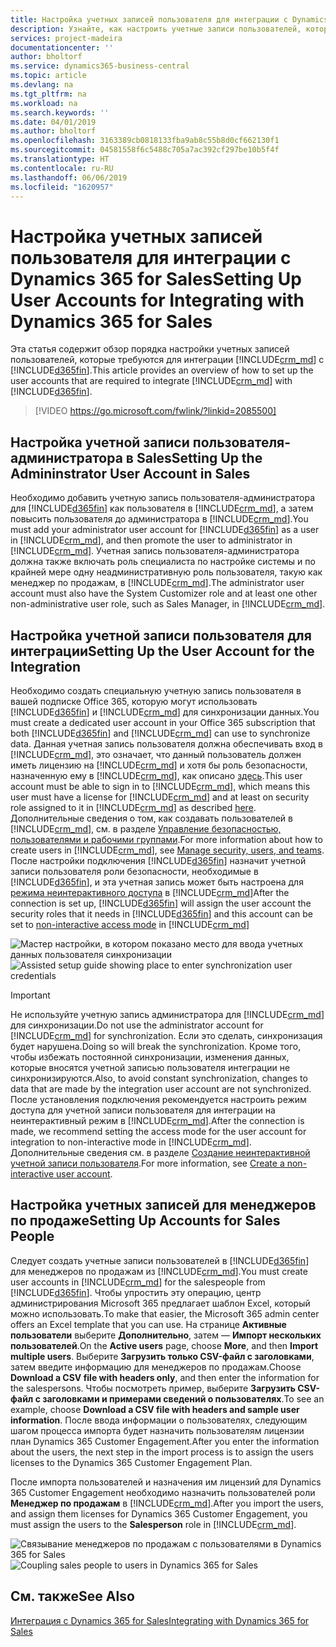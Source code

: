 ```yaml
---
title: Настройка учетных записей пользователя для интеграции с Dynamics 365 for Sales | Документы Майкрософт
description: Узнайте, как настроить учетные записи пользователей, которые приложения используют для обмена данными, и что используют люди для доступа к данным в приложениях и их синхронизации.
services: project-madeira
documentationcenter: ''
author: bholtorf
ms.service: dynamics365-business-central
ms.topic: article
ms.devlang: na
ms.tgt_pltfrm: na
ms.workload: na
ms.search.keywords: ''
ms.date: 04/01/2019
ms.author: bholtorf
ms.openlocfilehash: 3163389cb0818133fba9ab8c55b8d0cf662130f1
ms.sourcegitcommit: 04581558f6c5488c705a7ac392cf297be10b5f4f
ms.translationtype: HT
ms.contentlocale: ru-RU
ms.lasthandoff: 06/06/2019
ms.locfileid: "1620957"
---
```

# <a name="setting-up-user-accounts-for-integrating-with-dynamics-365-for-sales"></a><span data-ttu-id="dae33-103">Настройка учетных записей пользователя для интеграции с Dynamics 365 for Sales</span><span class="sxs-lookup"><span data-stu-id="dae33-103">Setting Up User Accounts for Integrating with Dynamics 365 for Sales</span></span>
<span data-ttu-id="dae33-104">Эта статья содержит обзор порядка настройки учетных записей пользователей, которые требуются для интеграции [!INCLUDE[crm_md](includes/crm_md.md)] с [!INCLUDE[d365fin](includes/d365fin_md.md)].</span><span class="sxs-lookup"><span data-stu-id="dae33-104">This article provides an overview of how to set up the user accounts that are required to integrate [!INCLUDE[crm_md](includes/crm_md.md)] with [!INCLUDE[d365fin](includes/d365fin_md.md)].</span></span>  

> [!VIDEO https://go.microsoft.com/fwlink/?linkid=2085500]

## <a name="setting-up-the-admininstrator-user-account-in-sales"></a><span data-ttu-id="dae33-105">Настройка учетной записи пользователя-администратора в Sales</span><span class="sxs-lookup"><span data-stu-id="dae33-105">Setting Up the Admininstrator User Account in Sales</span></span>
<span data-ttu-id="dae33-106">Необходимо добавить учетную запись пользователя-администратора для [!INCLUDE[d365fin](includes/d365fin_md.md)] как пользователя в [!INCLUDE[crm_md](includes/crm_md.md)], а затем повысить пользователя до администратора в [!INCLUDE[crm_md](includes/crm_md.md)].</span><span class="sxs-lookup"><span data-stu-id="dae33-106">You must add your administrator user account for [!INCLUDE[d365fin](includes/d365fin_md.md)] as a user in [!INCLUDE[crm_md](includes/crm_md.md)], and then promote the user to administrator in [!INCLUDE[crm_md](includes/crm_md.md)].</span></span> <span data-ttu-id="dae33-107">Учетная запись пользователя-администратора должна также включать роль специалиста по настройке системы и по крайней мере одну неадминистративную роль пользователя, такую как менеджер по продажам, в [!INCLUDE[crm_md](includes/crm_md.md)].</span><span class="sxs-lookup"><span data-stu-id="dae33-107">The administrator user account must also have the System Customizer role and at least one other non-administrative user role, such as Sales Manager, in [!INCLUDE[crm_md](includes/crm_md.md)].</span></span>

## <a name="setting-up-the-user-account-for-the-integration"></a><span data-ttu-id="dae33-108">Настройка учетной записи пользователя для интеграции</span><span class="sxs-lookup"><span data-stu-id="dae33-108">Setting Up the User Account for the Integration</span></span>
<span data-ttu-id="dae33-109">Необходимо создать специальную учетную запись пользователя в вашей подписке Office 365, которую могут использовать [!INCLUDE[d365fin](includes/d365fin_md.md)] и [!INCLUDE[crm_md](includes/crm_md.md)] для синхронизации данных.</span><span class="sxs-lookup"><span data-stu-id="dae33-109">You must create a dedicated user account in your Office 365 subscription that both [!INCLUDE[d365fin](includes/d365fin_md.md)] and [!INCLUDE[crm_md](includes/crm_md.md)] can use to synchronize data.</span></span> <span data-ttu-id="dae33-110">Данная учетная запись пользователя должна обеспечивать вход в [!INCLUDE[crm_md](includes/crm_md.md)], это означает, что данный пользователь должен иметь лицензию на [!INCLUDE[crm_md](includes/crm_md.md)] и хотя бы роль безопасности, назначенную ему в [!INCLUDE[crm_md](includes/crm_md.md)], как описано [здесь](https://docs.microsoft.com/en-us/dynamics365/customer-engagement/admin/create-users-assign-online-security-roles#create-a-user-account).</span><span class="sxs-lookup"><span data-stu-id="dae33-110">This user account must be able to sign in to [!INCLUDE[crm_md](includes/crm_md.md)], which means this user must have a license for [!INCLUDE[crm_md](includes/crm_md.md)] and at least on security role assigned to it in [!INCLUDE[crm_md](includes/crm_md.md)] as described [here](https://docs.microsoft.com/en-us/dynamics365/customer-engagement/admin/create-users-assign-online-security-roles#create-a-user-account).</span></span> <span data-ttu-id="dae33-111">Дополнительные сведения о том, как создавать пользователей в [!INCLUDE[crm_md](includes/crm_md.md)], см. в разделе [Управление безопасностью, пользователями и рабочими группами](http://go.microsoft.com/fwlink/?LinkID=616518).</span><span class="sxs-lookup"><span data-stu-id="dae33-111">For more information about how to create users in [!INCLUDE[crm_md](includes/crm_md.md)], see [Manage security, users, and teams](http://go.microsoft.com/fwlink/?LinkID=616518).</span></span> <span data-ttu-id="dae33-112">После настройки подключения [!INCLUDE[d365fin](includes/d365fin_md.md)] назначит учетной записи пользователя роли безопасности, необходимые в [!INCLUDE[d365fin](includes/d365fin_md.md)], и эта учетная запись может быть настроена для [режима неинтерактивного доступа](https://docs.microsoft.com/en-us/dynamics365/customer-engagement/admin/create-users-assign-online-security-roles#create-a-non-interactive-user-account) в [!INCLUDE[crm_md](includes/crm_md.md)]</span><span class="sxs-lookup"><span data-stu-id="dae33-112">After the connection is set up, [!INCLUDE[d365fin](includes/d365fin_md.md)] will assign the user account the security roles that it needs in [!INCLUDE[d365fin](includes/d365fin_md.md)] and this account can be set to [non-interactive access mode](https://docs.microsoft.com/en-us/dynamics365/customer-engagement/admin/create-users-assign-online-security-roles#create-a-non-interactive-user-account) in [!INCLUDE[crm_md](includes/crm_md.md)]</span></span>

<span data-ttu-id="dae33-113">![Мастер настройки, в котором показано место для ввода учетных данных пользователя синхронизации](media/sync-user-setup.png "Визуализация страница мастера настройки, в котором показано место для ввода учетных данных пользователя синхронизации")</span><span class="sxs-lookup"><span data-stu-id="dae33-113">![Assisted setup guide showing place to enter synchronization user credentials](media/sync-user-setup.png "Visualization assisted setup wizard page showing place to enter synchronization user credentials")</span></span>

> [!IMPORTANT]  
> <span data-ttu-id="dae33-114">Не используйте учетную запись администратора для [!INCLUDE[crm_md](includes/crm_md.md)] для синхронизации.</span><span class="sxs-lookup"><span data-stu-id="dae33-114">Do not use the administrator account for [!INCLUDE[crm_md](includes/crm_md.md)] for synchronization.</span></span> <span data-ttu-id="dae33-115">Если это сделать, синхронизация будет нарушена.</span><span class="sxs-lookup"><span data-stu-id="dae33-115">Doing so will break the synchronization.</span></span>
> <span data-ttu-id="dae33-116">Кроме того, чтобы избежать постоянной синхронизации, изменения данных, которые вносятся учетной записью пользователя интеграции не синхронизируются.</span><span class="sxs-lookup"><span data-stu-id="dae33-116">Also, to avoid constant synchronization, changes to data that are made by the integration user account are not synchronized.</span></span> <!--What changes would this account make?--> <span data-ttu-id="dae33-117">После установления подключения рекомендуется настроить режим доступа для учетной записи пользователя для интеграции на неинтерактивный режим в [!INCLUDE[crm_md](includes/crm_md.md)].</span><span class="sxs-lookup"><span data-stu-id="dae33-117">After the connection is made, we recommend setting the access mode for the user account for integration to non-interactive mode in [!INCLUDE[crm_md](includes/crm_md.md)].</span></span> <span data-ttu-id="dae33-118">Дополнительные сведения см. в разделе [Создание неинтерактивной учетной записи пользователя](https://docs.microsoft.com/en-us/dynamics365/customer-engagement/admin/create-users-assign-online-security-roles#create-a-non-interactive-user-account).</span><span class="sxs-lookup"><span data-stu-id="dae33-118">For more information, see [Create a non-interactive user account](https://docs.microsoft.com/en-us/dynamics365/customer-engagement/admin/create-users-assign-online-security-roles#create-a-non-interactive-user-account).</span></span>

## <a name="setting-up-accounts-for-sales-people"></a><span data-ttu-id="dae33-119">Настройка учетных записей для менеджеров по продаже</span><span class="sxs-lookup"><span data-stu-id="dae33-119">Setting Up Accounts for Sales People</span></span>
<span data-ttu-id="dae33-120">Следует создать учетные записи пользователей в [!INCLUDE[d365fin](includes/d365fin_md.md)] для менеджеров по продажам из [!INCLUDE[crm_md](includes/crm_md.md)].</span><span class="sxs-lookup"><span data-stu-id="dae33-120">You must create user accounts in [!INCLUDE[crm_md](includes/crm_md.md)] for the salespeople from [!INCLUDE[d365fin](includes/d365fin_md.md)].</span></span> <span data-ttu-id="dae33-121">Чтобы упростить эту операцию, центр администрирования Microsoft 365 предлагает шаблон Excel, который можно использовать.</span><span class="sxs-lookup"><span data-stu-id="dae33-121">To make that easier, the Microsoft 365 admin center offers an Excel template that you can use.</span></span> <span data-ttu-id="dae33-122">На странице **Активные пользователи** выберите **Дополнительно**, затем — **Импорт нескольких пользователей**.</span><span class="sxs-lookup"><span data-stu-id="dae33-122">On the **Active users** page, choose **More**, and then **Import multiple users**.</span></span> <span data-ttu-id="dae33-123">Выберите **Загрузить только CSV-файл с заголовками**, затем введите информацию для менеджеров по продажам.</span><span class="sxs-lookup"><span data-stu-id="dae33-123">Choose **Download a CSV file with headers only**, and then enter the information for the salespersons.</span></span> <span data-ttu-id="dae33-124">Чтобы посмотреть пример, выберите **Загрузить CSV-файл с заголовками и примерами сведений о пользователях**.</span><span class="sxs-lookup"><span data-stu-id="dae33-124">To see an example, choose **Download a CSV file with headers and sample user information**.</span></span> <span data-ttu-id="dae33-125">После ввода информации о пользователях, следующим шагом процесса импорта будет назначить пользователям лицензии план Dynamics 365 Customer Engagement.</span><span class="sxs-lookup"><span data-stu-id="dae33-125">After you enter the information about the users, the next step in the import process is to assign the users licenses to the Dynamics 365 Customer Engagement Plan.</span></span>  

<span data-ttu-id="dae33-126">После импорта пользователей и назначения им лицензий для Dynamics 365 Customer Engagement необходимо назначить пользователей роли **Менеджер по продажам** в [!INCLUDE[crm_md](includes/crm_md.md)].</span><span class="sxs-lookup"><span data-stu-id="dae33-126">After you import the users, and assign them licenses for Dynamics 365 Customer Engagement, you must assign the users to the **Salesperson** role in [!INCLUDE[crm_md](includes/crm_md.md)].</span></span>

<span data-ttu-id="dae33-127">![Связывание менеджеров по продажам с пользователями в Dynamics 365 for Sales](media/couple-salespeople.png "Визуализация связывания менеджеров по продажам с пользователями в Dynamics 365 for Sales")</span><span class="sxs-lookup"><span data-stu-id="dae33-127">![Coupling sales people to users in Dynamics 365 for Sales](media/couple-salespeople.png "Visualization of coupling of sales people to users in Dynamics 365 for Sales")</span></span>

## <a name="see-also"></a><span data-ttu-id="dae33-128">См. также</span><span class="sxs-lookup"><span data-stu-id="dae33-128">See Also</span></span>  
[<span data-ttu-id="dae33-129">Интеграция с Dynamics 365 for Sales</span><span class="sxs-lookup"><span data-stu-id="dae33-129">Integrating with Dynamics 365 for Sales</span></span>](admin-prepare-dynamics-365-for-sales-for-integration.md)  
